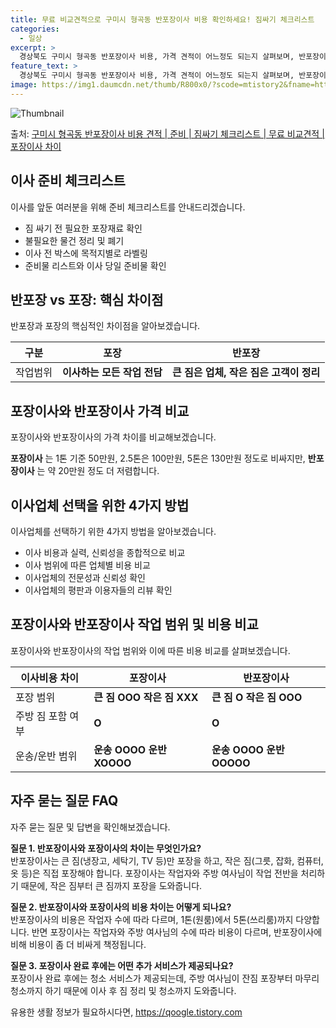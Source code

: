 ```yaml
---
title: 무료 비교견적으로 구미시 형곡동 반포장이사 비용 확인하세요! 짐싸기 체크리스트
categories:
  - 일상
excerpt: >
  경상북도 구미시 형곡동 반포장이사 비용, 가격 견적이 어느정도 되는지 살펴보며, 반포장이사를 준비함에 있어 짐싸기 준비 체크리스트가 무엇인지 보겠습니다. 마지막으로 포장이사와 차이점을 통해 무료 비교견적으로 어떤 것이 더 합리적인 선택인지 공유 드립니다.구미시 형곡동 포장이사 견적 샘플 보기 👈 클릭구미시 형곡동 포장이사 가격 살펴보기 👈 클릭구미시 형곡동 반포장이사 평균 이사 비용평수구미시 형곡동 평균 이사 비용원룸 이사9평 이하 (1톤)30만원~투룸/쓰리룸 이사16평 ~ 20평 (2.5톤)80만원~쓰리룸 이사21평 (5톤) ~110만원~우리집 무료 이사견적 받기 👈 클릭포장 vs 반포장: 핵심 차이점포장은 이사하는 모든 작업을 전담하는 반면, 반포장은 큰 짐은 전문 업체가 처리하고 작은 짐은 고..
feature_text: >
  경상북도 구미시 형곡동 반포장이사 비용, 가격 견적이 어느정도 되는지 살펴보며, 반포장이사를 준비함에 있어 짐싸기 준비 체크리스트가 무엇인지 보겠습니다. 마지막으로 포장이사와 차이점을 통해 무료 비교견적으로 어떤 것이 더 합리적인 선택인지 공유 드립니다.구미시 형곡동 포장이사 견적 샘플 보기 👈 클릭구미시 형곡동 포장이사 가격 살펴보기 👈 클릭구미시 형곡동 반포장이사 평균 이사 비용평수구미시 형곡동 평균 이사 비용원룸 이사9평 이하 (1톤)30만원~투룸/쓰리룸 이사16평 ~ 20평 (2.5톤)80만원~쓰리룸 이사21평 (5톤) ~110만원~우리집 무료 이사견적 받기 👈 클릭포장 vs 반포장: 핵심 차이점포장은 이사하는 모든 작업을 전담하는 반면, 반포장은 큰 짐은 전문 업체가 처리하고 작은 짐은 고..
image: https://img1.daumcdn.net/thumb/R800x0/?scode=mtistory2&fname=https%3A%2F%2Fblog.kakaocdn.net%2Fdn%2Fb3sGBI%2FbtsHcQ8XgOG%2FzbfSPMsF1s2BsawtUXtbi1%2Fimg.webp
---
```


![Thumbnail](https://img1.daumcdn.net/thumb/R800x0/?scode=mtistory2&fname=https%3A%2F%2Fblog.kakaocdn.net%2Fdn%2Fb3sGBI%2FbtsHcQ8XgOG%2FzbfSPMsF1s2BsawtUXtbi1%2Fimg.webp)

<p>출처: <a href="https://qoogle.tistory.com/9432" rel="dofollow">구미시 형곡동 반포장이사 비용 견적 | 준비 | 짐싸기 체크리스트 | 무료 비교견적 | 포장이사 차이</a> </p>

## 이사 준비 체크리스트

이사를 앞둔 여러분을 위해 준비 체크리스트를 안내드리겠습니다.

  * 짐 싸기 전 필요한 포장재료 확인
  * 불필요한 물건 정리 및 폐기
  * 이사 전 박스에 목적지별로 라벨링
  * 준비물 리스트와 이사 당일 준비물 확인

## 반포장 vs 포장: 핵심 차이점

반포장과 포장의 핵심적인 차이점을 알아보겠습니다.

구분 | **포장** | **반포장**  
---|---|---  
작업범위 | **이사하는 모든 작업 전담** | **큰 짐은 업체, 작은 짐은 고객이 정리**  
  
## 포장이사와 반포장이사 가격 비교

포장이사와 반포장이사의 가격 차이를 비교해보겠습니다.

**포장이사** 는 1톤 기준 50만원, 2.5톤은 100만원, 5톤은 130만원 정도로 비싸지만, **반포장이사** 는 약 20만원 정도
더 저렴합니다.

## 이사업체 선택을 위한 4가지 방법

이사업체를 선택하기 위한 4가지 방법을 알아보겠습니다.

  * 이사 비용과 실력, 신뢰성을 종합적으로 비교
  * 이사 범위에 따른 업체별 비용 비교
  * 이사업체의 전문성과 신뢰성 확인
  * 이사업체의 평판과 이용자들의 리뷰 확인

## 포장이사와 반포장이사 작업 범위 및 비용 비교

포장이사와 반포장이사의 작업 범위와 이에 따른 비용 비교를 살펴보겠습니다.

이사비용 차이 | **포장이사** | **반포장이사**  
---|---|---  
포장 범위 | **큰 짐 OOO 작은 짐 XXX** | **큰 짐 O 작은 짐 OOO**  
주방 짐 포함 여부 | **O** | **O**  
운송/운반 범위 | **운송 OOOO 운반 XOOOO** | **운송 OOOO 운반 OOOOO**  
  
## 자주 묻는 질문 FAQ

자주 묻는 질문 및 답변을 확인해보겠습니다.

**질문 1. 반포장이사와 포장이사의 차이는 무엇인가요?**  
반포장이사는 큰 짐(냉장고, 세탁기, TV 등)만 포장을 하고, 작은 짐(그릇, 잡화, 컴퓨터, 옷 등)은 직접 포장해야 합니다. 포장이사는
작업자와 주방 여사님이 작업 전반을 처리하기 때문에, 작은 짐부터 큰 짐까지 포장을 도와줍니다.

**질문 2. 반포장이사와 포장이사의 비용 차이는 어떻게 되나요?**  
반포장이사의 비용은 작업자 수에 따라 다르며, 1톤(원룸)에서 5톤(쓰리룸)까지 다양합니다. 반면 포장이사는 작업자와 주방 여사님의 수에
따라 비용이 다르며, 반포장이사에 비해 비용이 좀 더 비싸게 책정됩니다.

**질문 3. 포장이사 완료 후에는 어떤 추가 서비스가 제공되나요?**  
포장이사 완료 후에는 청소 서비스가 제공되는데, 주방 여사님이 잔짐 포장부터 마무리 청소까지 하기 때문에 이사 후 짐 정리 및 청소까지
도와줍니다.



 

유용한 생활 정보가 필요하시다면, <a href="https://qoogle.tistory.com" rel="dofollow">https://qoogle.tistory.com</a>


